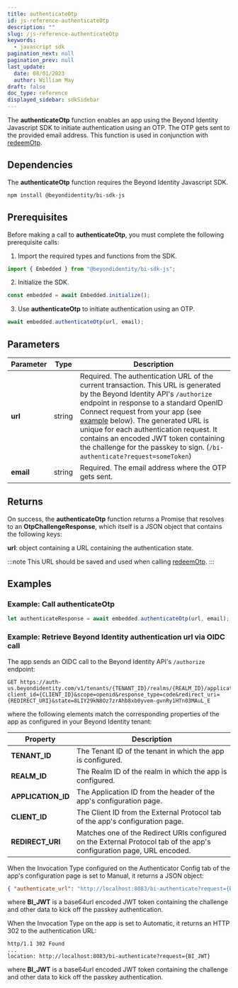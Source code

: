 ```yaml
---
title: authenticateOtp
id: js-reference-authenticateOtp
description: ""
slug: /js-reference-authenticateOtp
keywords:
  - javascript sdk
pagination_next: null
pagination_prev: null
last_update:
  date: 08/01/2023
  author: William May
draft: false
doc_type: reference
displayed_sidebar: sdkSidebar
---
```


The **authenticateOtp** function enables an app using the Beyond Identity Javascript SDK to initiate authentication using an OTP. The OTP gets sent to the provided email address. This function is used in conjunction with [redeemOtp](js-reference-redeemOtp).

## Dependencies

The **authenticateOtp** function requires the Beyond Identity Javascript SDK.

```bash
npm install @beyondidentity/bi-sdk-js
```

## Prerequisites

Before making a call to **authenticateOtp**, you must complete the following prerequisite calls:

1. Import the required types and functions from the SDK.

  ```javascript
  import { Embedded } from "@beyondidentity/bi-sdk-js";
  ```

2. Initialize the SDK.

  ```javascript
  const embedded = await Embedded.initialize();
  ```

3. Use **authenticateOtp** to initiate authentication using an OTP.

  ```javascript
  await embedded.authenticateOtp(url, email);
  ```

## Parameters

| Parameter | Type | Description |
| --- | --- | --- |
| **url** | string | Required. The authentication URL of the current transaction. This URL is generated by the Beyond Identity API's `/authorize` endpoint in response to a standard OpenID Connect request from your app (see [example](#example:-retrieve-beyond-identity-authentication-url-via-oidc-call) below). The generated URL is unique for each authentication request. It contains an encoded JWT token containing the challenge for the passkey to sign. (`/bi-authenticate?request=someToken`) |
| **email** | string | Required. The email address where the OTP gets sent. |

## Returns

On success, the **authenticateOtp** function returns a Promise that resolves to an **OtpChallengeResponse**, which itself is a JSON object that contains the following keys:

**url**: object containing a URL containing the authentication state.

:::note
This URL should be saved and used when calling [redeemOtp](js-reference-redeemOtp).
:::

## Examples

### Example: Call **authenticateOtp**

```javascript
let authenticateResponse = await embedded.authenticateOtp(url, email);
```

### Example: Retrieve Beyond Identity authentication url via OIDC call

The app sends an OIDC call to the Beyond Identity API's `/authorize` endpoint:

```plaintext
GET https://auth-us.beyondidentity.com/v1/tenants/{TENANT_ID}/realms/{REALM_ID}/applications/{APPLICATION_ID}/authorize?client_id={CLIENT_ID}&scope=openid&response_type=code&redirect_uri={REDIRECT_URI}&state=8LIY29kN8Oz7zrAhb8xb0yvem-gvnRy1HTn03MAuL_E
```

where the following elements match the corresponding properties of the app as configured in your Beyond Identity tenant:

| Property | Description |
| --- | --- |
| **TENANT_ID** | The Tenant ID of the tenant in which the app is configured. |
| **REALM_ID** | The Realm ID of the realm in which the app is configured. |
| **APPLICATION_ID** | The Application ID from the header of the app's configuration page. |
| **CLIENT_ID** | The Client ID from the External Protocol tab of the app's configuration page. |
| **REDIRECT_URI** | Matches one of the Redirect URIs configured on the External Protocol tab of the app's configuration page, URL encoded. |

When the Invocation Type configured on the Authenticator Config tab of the app's configuration page is set to Manual, it returns a JSON object:

```json
{ "authenticate_url": "http://localhost:8083/bi-authenticate?request={BI_JWT}" }
```

where **BI_JWT** is a base64url encoded JWT token containing the challenge and other data to kick off the passkey authentication.

When the Invocation Type on the app is set to Automatic, it returns an HTTP 302 to the authentication URL:

```plaintext
http/1.1 302 Found
...
location: http://localhost:8083/bi-authenticate?request={BI_JWT}
```

where **BI_JWT** is a base64url encoded JWT token containing the challenge and other data to kick off the passkey authentication.

